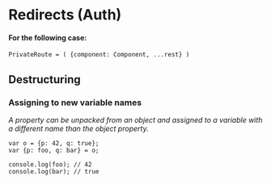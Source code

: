 # Redirects (Auth)

#### For the following case:

    PrivateRoute = ( {component: Component, ...rest} )

## Destructuring

### Assigning to new variable names

*A property can be unpacked from an object and assigned to a variable with a different name than the object property.*

    var o = {p: 42, q: true};
    var {p: foo, q: bar} = o;

    console.log(foo); // 42
    console.log(bar); // true
